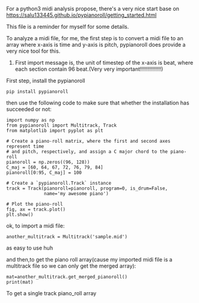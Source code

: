 For a python3 midi analysis propose, there's a very nice start base on https://salu133445.github.io/pypianoroll/getting_started.html

This file is a reminder for myself for some details.

To analyze a midi file, for me, the first step is to convert a midi file to an array where x-axis is time and y-axis is pitch, pypianoroll 
does provide a very nice tool for this.

1. First import message is, the unit of timestep of the x-axis is beat, where each section contain 96 beat.(Very very important!!!!!!!!!!!!!!)


First step, install the pypianoroll

```
pip install pypianoroll
```

then use the following code to make sure that whether the installation has succeeded or not:
```
import numpy as np
from pypianoroll import Multitrack, Track
from matplotlib import pyplot as plt

# Create a piano-roll matrix, where the first and second axes represent time
# and pitch, respectively, and assign a C major chord to the piano-roll
pianoroll = np.zeros((96, 128))
C_maj = [60, 64, 67, 72, 76, 79, 84]
pianoroll[0:95, C_maj] = 100

# Create a `pypianoroll.Track` instance
track = Track(pianoroll=pianoroll, program=0, is_drum=False,
              name='my awesome piano')

# Plot the piano-roll
fig, ax = track.plot()
plt.show()
```

ok, to import a midi file:
```
another_multitrack = Multitrack('sample.mid')
```

as easy to use huh



and then,to get the piano roll array(cause my imported midi file is a multitrack file so we can only get the merged array):
```
mat=another_multitrack.get_merged_pianoroll()
print(mat)
```
To get a single track piano_roll array

